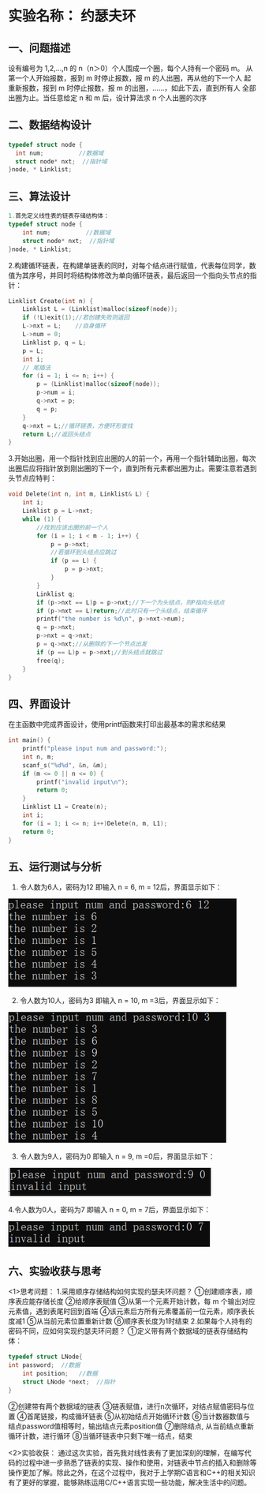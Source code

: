 # 实验名称： 约瑟夫环
## 一、问题描述
设有编号为 1,2,…,n 的 n（n＞0）个人围成一个圈，每个人持有一个密码 m。 从第一个人开始报数，报到 m 时停止报数，报 m 的人出圈，再从他的下一个人 起重新报数，报到 m 时停止报数，报 m 的出圈，……，如此下去，直到所有人 全部出圈为止。当任意给定 n 和 m 后，设计算法求 n 个人出圈的次序


## 二、数据结构设计
```c++
typedef struct node {
  int num;          //数据域
  struct node* nxt;  //指针域
}node, * Linklist;
```


## 三、算法设计
```c++
1.首先定义线性表的链表存储结构体：
typedef struct node {
	int num;          //数据域
	struct node* nxt;  //指针域
}node, * Linklist;
```

2.构建循环链表，在构建单链表的同时，对每个结点进行赋值，代表每位同学，数值为其序号，并同时将结构体修改为单向循环链表，最后返回一个指向头节点的指针：
```c++
Linklist Create(int n) {
	Linklist L = (Linklist)malloc(sizeof(node));
	if (!L)exit(1);//若创建失败则返回
	L->nxt = L;    //自身循环
	L->num = 0;
	Linklist p, q = L;
	p = L;
	int i;
	// 尾插法 
	for (i = 1; i <= n; i++) {
		p = (Linklist)malloc(sizeof(node));
		p->num = i;
		q->nxt = p;
		q = p;
	}
	q->nxt = L;//循环链表，方便环形查找 
	return L;//返回头结点 
}
```

3.开始出圈，用一个指针找到应出圈的人的前一个，再用一个指针辅助出圈，每次出圈后应将指针放到刚出圈的下一个，直到所有元素都出圈为止。需要注意若遇到头节点应特判：
```c++
void Delete(int n, int m, Linklist& L) {
	int i;
	Linklist p = L->nxt;
	while (1) {
		//找到应该出圈的前一个人 
		for (i = 1; i < m - 1; i++) {
			p = p->nxt;
			//若循环到头结点应跳过 
			if (p == L) {
				p = p->nxt;
			}
		}
		Linklist q;
		if (p->nxt == L)p = p->nxt;//下一个为头结点，则P指向头结点 
		if (p->nxt == L)return;//此时只有一个头结点，结束循环 
		printf("the number is %d\n", p->nxt->num);
		q = p->nxt;
		p->nxt = q->nxt;
		p = q->nxt;//从删除的下一个节点出发	
		if (p == L)p = p->nxt;//到头结点就跳过 
		free(q);
	}
}
```

## 四、界面设计
在主函数中完成界面设计，使用printf函数来打印出最基本的需求和结果
```c++
int main() {
	printf("please input num and password:");
	int n, m;
	scanf_s("%d%d", &n, &m);
	if (m <= 0 || n <= 0) {
		printf("invalid input\n");
		return 0;
	}
	Linklist L1 = Create(n);
	int i;
	for (i = 1; i <= n; i++)Delete(n, m, L1);
	return 0;
}
```



## 五、运行测试与分析
1. 令人数为6人，密码为12 即输入 n = 6, m = 12后，界面显示如下：

![](img/1.png)

2. 令人数为10人，密码为3 即输入 n = 10, m =3后，界面显示如下：

![](img/2.png)

3. 令人数为9人，密码为0 即输入 n = 9, m =0后，界面显示如下：

![](img/3.png)

4.令人数为0人，密码为7 即输入 n = 0, m = 7后，界面显示如下：

![](img/4.png)

## 六、实验收获与思考
<1>思考问题：
1.采用顺序存储结构如何实现约瑟夫环问题？
①创建顺序表，顺序表应能存储长度
②给顺序表赋值
③从第一个元素开始计数，每 m 个输出对应元素值，遇到表尾时回到首端
④该元素后方所有元素覆盖前一位元素，顺序表长度减1
⑤从当前元素位置重新计数
⑥顺序表长度为1时结束
2.如果每个人持有的密码不同，应如何实现约瑟夫环问题？
①定义带有两个数据域的链表存储结构体：
```c++
typedef struct LNode{
int password;  //数据
    int position;   //数据
    struct LNode *next;  //指针
}
```
②创建带有两个数据域的链表
③链表赋值，进行n次循环，对结点赋值密码与位置
④首尾链接，构成循环链表
⑤从初始结点开始循环计数
⑥当计数器数值与结点password值相等时，输出结点元素position值
⑦删除结点, 从当前结点重新循环计数，进行循环
⑧当循环链表中只剩下唯一结点，结束

<2>实验收获：
通过这次实验，首先我对线性表有了更加深刻的理解，在编写代码的过程中进一步熟悉了链表的实现、操作和使用，对链表中节点的插入和删除等操作更加了解。除此之外，在这个过程中，我对于上学期C语言和C++的相关知识有了更好的掌握，能够熟练运用C/C++语言实现一些功能，解决生活中的问题。
